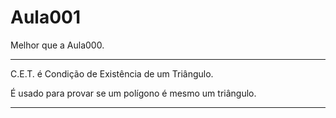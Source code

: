 # Aula001
Melhor que a Aula000.

----------------------------------------------

C.E.T. é Condição de Existência de um Triângulo.

É usado para provar se um polígono é mesmo um triângulo.

----------------------------------------------
